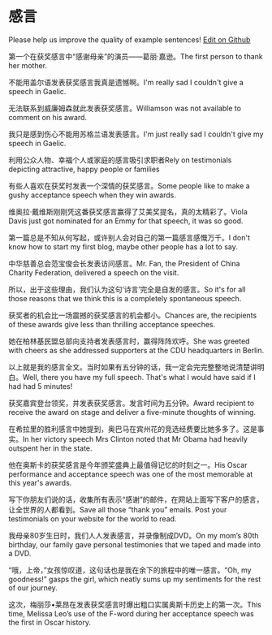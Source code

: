 # 感言

Please help us improve the quality of example sentences! [Edit on Github](https://github.com/jiyushe/jiyu-example-sentence-source/blob/main/chinese/ganyan.md)

<p><span class="chinese">第一个在获奖感言中“感谢母亲”的演员——葛丽·嘉逊。</span><span class="english">The first person to thank her mother.</span></p>

<p><span class="chinese">不能用盖尔语发表获奖感言我真是遗憾啊。</span><span class="english">I'm really sad I couldn't give a speech in Gaelic.</span></p>

<p><span class="chinese">无法联系到威廉姆森就此发表获奖感言。</span><span class="english">Williamson was not available to comment on his award.</span></p>

<p><span class="chinese">我只是感到伤心不能用苏格兰语发表感言。</span><span class="english">I'm just really sad I couldn't give my speech in Gaelic.</span></p>

<p><span class="chinese">利用公众人物、幸福个人或家庭的感言吸引求职者</span><span class="english">Rely on testimonials depicting attractive, happy people or families</span></p>

<p><span class="chinese">有些人喜欢在获奖时发表一个深情的获奖感言。</span><span class="english">Some people like to make a gushy acceptance speech when they win awards.</span></p>

<p><span class="chinese">维奥拉·戴维斯刚刚凭这番获奖感言赢得了艾美奖提名，真的太精彩了。</span><span class="english">Viola Davis just got nominated for an Emmy for that speech, it was so good.</span></p>

<p><span class="chinese">第一篇总是不知从何写起，或许别人会对自己的第一篇感言感慨万千。</span><span class="english">I don't know how to start my first blog, maybe other people has a lot to say.</span></p>

<p><span class="chinese">中华慈善总会范宝俊会长发表访问感言。</span><span class="english">Mr. Fan, the President of China Charity Federation, delivered a speech on the visit.</span></p>

<p><span class="chinese">所以，出于这些理由，我们认为这句‘诗言’完全是自发的感言。</span><span class="english">So it's for all those reasons that we think this is a completely spontaneous speech.</span></p>

<p><span class="chinese">获奖者的机会比一场震撼的获奖感言的机会都小。</span><span class="english">Chances are, the recipients of these awards give less than thrilling acceptance speeches.</span></p>

<p><span class="chinese">她在柏林基民盟总部向支持者发表感言时，赢得阵阵欢呼。</span><span class="english">She was greeted with cheers as she addressed supporters at the CDU headquarters in Berlin.</span></p>

<p><span class="chinese">以上就是我的感言全文。当时如果有五分钟的话，我一定会完完整整地说清楚讲明白。</span><span class="english">Well, there you have my full speech. That's what I would have said if I had had 5 minutes!</span></p>

<p><span class="chinese">获奖嘉宾登台领奖，并发表获奖感言。发言时间为五分钟。</span><span class="english">Award recipient to receive the award on stage and deliver a five-minute thoughts of winning.</span></p>

<p><span class="chinese">在希拉里的胜利感言中她提到，奥巴马在宾州花的竞选经费要比她多多了。这是事实。</span><span class="english">In her victory speech Mrs Clinton noted that Mr Obama had heavily outspent her in the state.</span></p>

<p><span class="chinese">他在奥斯卡的获奖感言是今年颁奖盛典上最值得记忆的时刻之一。</span><span class="english">His Oscar performance and acceptance speech was one of the most memorable at this year's awards.</span></p>

<p><span class="chinese">写下你朋友们说的话，收集所有表示“感谢”的邮件，在网站上面写下客户的感言，让全世界的人都看到。</span><span class="english">Save all those “thank you” emails. Post your testimonials on your website for the world to read.</span></p>

<p><span class="chinese">我母亲80岁生日时，我们人人发表感言，并录像制成DVD。</span><span class="english">On my mom’s 80th birthday, our family gave personal testimonies that we taped and made into a DVD.</span></p>

<p><span class="chinese">“哦，上帝，”女孩惊叹道，这句话也是我在余下的旅程中的唯一感言。</span><span class="english">“Oh, my goodness!” gasps the girl, which neatly sums up my sentiments for the rest of our journey.</span></p>

<p><span class="chinese">这次，梅丽莎•莱昂在发表获奖感言时爆出粗口实属奥斯卡历史上的第一次。</span><span class="english">This time, Melissa Leo’s use of the F-word during her acceptance speech was the first in Oscar history.</span></p>


